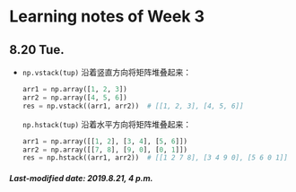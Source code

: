 # Learning notes of Week 3

## 8.20 Tue.

+ `np.vstack(tup)` 沿着竖直方向将矩阵堆叠起来：

  ```python
  arr1 = np.array([1, 2, 3])
  arr2 = np.array([4, 5, 6])
  res = np.vstack((arr1, arr2))  # [[1, 2, 3], [4, 5, 6]]
  ```

  `np.hstack(tup)` 沿着水平方向将矩阵堆叠起来：

  ```python
  arr1 = np.array([[1, 2], [3, 4], [5, 6]])
  arr2 = np.array([[7, 8], [9, 0], [0, 1]])
  res = np.hstack((arr1, arr2))  # [[1 2 7 8], [3 4 9 0], [5 6 0 1]]
  ```


##### Last-modified date: 2019.8.21, 4 p.m.